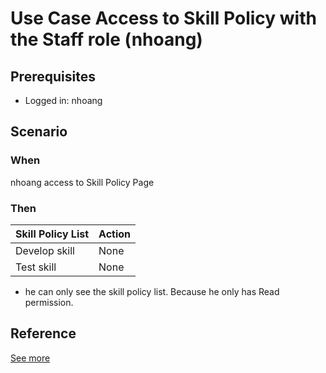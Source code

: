 # Use Case Access to Skill Policy with the Staff role (nhoang)

## Prerequisites 
- Logged in: nhoang

## Scenario 
### When
nhoang access to Skill Policy Page &nbsp;

### Then 
| Skill Policy List | Action
| ---- | ---- |
| Develop skill | None |
| Test skill | None |

- he can only see the skill policy list. Because he only has Read permission.

## Reference 
[See more](d1_staff_role_group.md)
